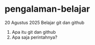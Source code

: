 # pengalaman-belajar

20 Agustus 2025
Belajar git dan github
1. Apa itu git dan github
2. Apa saja perintahnya?

